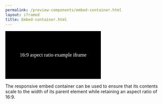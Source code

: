 ```yaml
--- 
permalink: /preview-components/embed-container.html
layout: iframed 
title: Embed-container.html
---
```

<div class="embed-container" aria-label="16:9">
    <iframe src="data:text/html,%3C!DOCTYPE%20html%3E%0A%3Cmeta%20charset%3D%22utf-8%22%3E%0A%3Cstyle%3E%0Ahtml%20%7B%0A%20%20background-color%3A%20black%3B%0A%20%20color%3A%20white%3B%0A%20%20width%3A%20100%25%3B%0A%20%20height%3A%20100%25%3B%0A%20%20display%3A%20flex%3B%0A%20%20align-items%3A%20center%3B%0A%20%20justify-content%3A%20center%3B%0A%7D%0A%3C%2Fstyle%3E%0A%3Ctitle%3E16%3A9%20aspect%20ratio%20example%20iframe%3C%2Ftitle%3E%0A%3Cp%3E16%3A9%20aspect%20ratio%20example%20iframe%3C%2Fp%3E%0A" title="16:9 aspect ratio example iframe" frameborder="0"></iframe>
</div>

<p>
    The responsive embed container can be used to ensure that its
    contents scale to the width of its parent element while retaining
    an aspect ratio of 16:9.
</p>